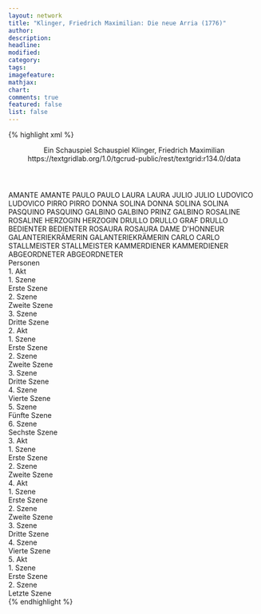 ```yaml
---
layout: network
title: "Klinger, Friedrich Maximilian: Die neue Arria (1776)"
author:
description:
headline:
modified:
category:
tags:
imagefeature:
mathjax:
chart:
comments: true
featured: false
list: false
---
```

{% highlight xml %}
<?xml-model href="https://raw.githubusercontent.com/DLiNa/project/master/rules/lina.rnc"?><?xml-model href="https://raw.githubusercontent.com/DLiNa/project/master/rules/lina.sch"?>
<play xmlns="http://lina.digital">
  <header>
    <title>Die neue Arria</title>
    <subtitle>Ein Schauspiel</subtitle>
    <genretitle>Schauspiel</genretitle>
    <author>Klinger, Friedrich Maximilian</author>
    <date type="print" when="1776"/>
    <date type="premiere"/>
    <date type="written" when="1775"/>
    <source>https://textgridlab.org/1.0/tgcrud-public/rest/textgrid:r134.0/data</source>
  </header>
  <personae>
    <character>
      <name>AMANTE</name>
      <alias xml:id="amante">
        <name>AMANTE</name>
      </alias>
    </character>
    <character>
      <name>PAULO</name>
      <alias xml:id="paulo">
        <name>PAULO</name>
      </alias>
    </character>
    <character>
      <name>LAURA</name>
      <alias xml:id="laura">
        <name>LAURA</name>
      </alias>
    </character>
    <character>
      <name>JULIO</name>
      <alias xml:id="julio">
        <name>JULIO</name>
      </alias>
    </character>
    <character>
      <name>LUDOVICO</name>
      <alias xml:id="ludovico">
        <name>LUDOVICO</name>
      </alias>
    </character>
    <character>
      <name>PIRRO</name>
      <alias xml:id="pirro">
        <name>PIRRO</name>
      </alias>
    </character>
    <character>
      <name>DONNA SOLINA</name>
      <alias xml:id="donna_solina">
        <name>DONNA SOLINA</name>
      </alias>
      <alias xml:id="solina">
        <name>SOLINA</name>
      </alias>
    </character>
    <character>
      <name>PASQUINO</name>
      <alias xml:id="pasquino">
        <name>PASQUINO</name>
      </alias>
    </character>
    <character>
      <name>GALBINO</name>
      <alias xml:id="galbino">
        <name>GALBINO</name>
      </alias>
      <alias xml:id="prinz_galbino">
        <name>PRINZ GALBINO</name>
      </alias>
    </character>
    <character>
      <name>ROSALINE</name>
      <alias xml:id="rosaline">
        <name>ROSALINE</name>
      </alias>
    </character>
    <character>
      <name>HERZOGIN</name>
      <alias xml:id="herzogin">
        <name>HERZOGIN</name>
      </alias>
    </character>
    <character>
      <name>DRULLO</name>
      <alias xml:id="drullo">
        <name>DRULLO</name>
      </alias>
      <alias xml:id="graf_drullo">
        <name>GRAF DRULLO</name>
      </alias>
    </character>
    <character>
      <name>BEDIENTER</name>
      <alias xml:id="bedienter">
        <name>BEDIENTER</name>
      </alias>
    </character>
    <character>
      <name>ROSAURA</name>
      <alias xml:id="rosaura">
        <name>ROSAURA</name>
      </alias>
      <alias xml:id="dame_dhonneur">
        <name>DAME D'HONNEUR</name>
      </alias>
    </character>
    <character>
      <name>GALANTERIEKRÄMERIN</name>
      <alias xml:id="galanteriekrämerin">
        <name>GALANTERIEKRÄMERIN</name>
      </alias>
    </character>
    <character>
      <name>CARLO</name>
      <alias xml:id="carlo">
        <name>CARLO</name>
      </alias>
    </character>
    <character>
      <name>STALLMEISTER</name>
      <alias xml:id="stallmeister">
        <name>STALLMEISTER</name>
      </alias>
    </character>
    <character>
      <name>KAMMERDIENER</name>
      <alias xml:id="kammerdiener">
        <name>KAMMERDIENER</name>
      </alias>
    </character>
    <character>
      <name>ABGEORDNETER</name>
      <alias xml:id="abgeordneter">
        <name>ABGEORDNETER</name>
      </alias>
    </character>
  </personae>
  <text>
    <div>
      <head>Personen</head>
    </div>
    <div>
      <head>1. Akt</head>
      <div>
        <head>1. Szene</head>
        <div>
          <head>Erste Szene</head>
          <sp who="#amante">
            <amount n="30" unit="speech_acts"/>
            <amount n="1222" unit="words"/>
            <amount n="17" unit="lines"/>
            <amount n="6600" unit="chars"/>
          </sp>
          <sp who="#paulo">
            <amount n="32" unit="speech_acts"/>
            <amount n="682" unit="words"/>
            <amount n="22" unit="lines"/>
            <amount n="3683" unit="chars"/>
          </sp>
          <sp who="#laura">
            <amount n="7" unit="speech_acts"/>
            <amount n="184" unit="words"/>
            <amount n="5" unit="lines"/>
            <amount n="972" unit="chars"/>
          </sp>
        </div>
      </div>
      <div>
        <head>2. Szene</head>
        <div>
          <head>Zweite Szene</head>
          <sp who="#julio">
            <amount n="49" unit="speech_acts"/>
            <amount n="1797" unit="words"/>
            <amount n="60" unit="lines"/>
            <amount n="9869" unit="chars"/>
          </sp>
          <sp who="#ludovico">
            <amount n="15" unit="speech_acts"/>
            <amount n="348" unit="words"/>
            <amount n="7" unit="lines"/>
            <amount n="1887" unit="chars"/>
          </sp>
          <sp who="#pirro">
            <amount n="1" unit="speech_acts"/>
            <amount n="8" unit="words"/>
            <amount n="1" unit="lines"/>
            <amount n="43" unit="chars"/>
          </sp>
          <sp who="#donna_solina">
            <amount n="1" unit="speech_acts"/>
            <amount n="9" unit="words"/>
            <amount n="1" unit="lines"/>
            <amount n="44" unit="chars"/>
          </sp>
          <sp who="#solina">
            <amount n="31" unit="speech_acts"/>
            <amount n="1466" unit="words"/>
            <amount n="12" unit="lines"/>
            <amount n="7837" unit="chars"/>
          </sp>
        </div>
      </div>
      <div>
        <head>3. Szene</head>
        <div>
          <head>Dritte Szene</head>
          <sp who="#julio">
            <amount n="23" unit="speech_acts"/>
            <amount n="322" unit="words"/>
            <amount n="20" unit="lines"/>
            <amount n="1721" unit="chars"/>
          </sp>
          <sp who="#amante">
            <amount n="4" unit="speech_acts"/>
            <amount n="289" unit="words"/>
            <amount n="18" unit="lines"/>
            <amount n="1556" unit="chars"/>
          </sp>
          <sp who="#laura">
            <amount n="19" unit="speech_acts"/>
            <amount n="488" unit="words"/>
            <amount n="11" unit="lines"/>
            <amount n="2648" unit="chars"/>
          </sp>
        </div>
      </div>
    </div>
    <div>
      <head>2. Akt</head>
      <div>
        <head>1. Szene</head>
        <div>
          <head>Erste Szene</head>
          <sp who="#amante">
            <amount n="1" unit="speech_acts"/>
            <amount n="87" unit="words"/>
            <amount n="525" unit="chars"/>
          </sp>
          <sp who="#paulo">
            <amount n="1" unit="speech_acts"/>
            <amount n="14" unit="words"/>
            <amount n="1" unit="lines"/>
            <amount n="77" unit="chars"/>
          </sp>
        </div>
      </div>
      <div>
        <head>2. Szene</head>
        <div>
          <head>Zweite Szene</head>
          <sp who="#julio">
            <amount n="13" unit="speech_acts"/>
            <amount n="432" unit="words"/>
            <amount n="7" unit="lines"/>
            <amount n="2285" unit="chars"/>
          </sp>
          <sp who="#solina">
            <amount n="11" unit="speech_acts"/>
            <amount n="332" unit="words"/>
            <amount n="5" unit="lines"/>
            <amount n="1794" unit="chars"/>
          </sp>
          <sp who="#pirro">
            <amount n="1" unit="speech_acts"/>
            <amount n="12" unit="words"/>
            <amount n="1" unit="lines"/>
            <amount n="60" unit="chars"/>
          </sp>
        </div>
      </div>
      <div>
        <head>3. Szene</head>
        <div>
          <head>Dritte Szene</head>
          <sp who="#pasquino">
            <amount n="21" unit="speech_acts"/>
            <amount n="334" unit="words"/>
            <amount n="14" unit="lines"/>
            <amount n="1817" unit="chars"/>
          </sp>
          <sp who="#galbino">
            <amount n="44" unit="speech_acts"/>
            <amount n="1437" unit="words"/>
            <amount n="24" unit="lines"/>
            <amount n="8097" unit="chars"/>
          </sp>
          <sp who="#ludovico">
            <amount n="24" unit="speech_acts"/>
            <amount n="332" unit="words"/>
            <amount n="21" unit="lines"/>
            <amount n="1795" unit="chars"/>
          </sp>
        </div>
      </div>
      <div>
        <head>4. Szene</head>
        <div>
          <head>Vierte Szene</head>
          <sp who="#rosaline">
            <amount n="16" unit="speech_acts"/>
            <amount n="203" unit="words"/>
            <amount n="12" unit="lines"/>
            <amount n="1087" unit="chars"/>
          </sp>
          <sp who="#herzogin">
            <amount n="22" unit="speech_acts"/>
            <amount n="1309" unit="words"/>
            <amount n="3" unit="lines"/>
            <amount n="7009" unit="chars"/>
          </sp>
          <sp who="#dame_dhonneur">
            <amount n="1" unit="speech_acts"/>
            <amount n="8" unit="words"/>
            <amount n="1" unit="lines"/>
            <amount n="47" unit="chars"/>
          </sp>
          <sp who="#solina">
            <amount n="5" unit="speech_acts"/>
            <amount n="107" unit="words"/>
            <amount n="2" unit="lines"/>
            <amount n="554" unit="chars"/>
          </sp>
        </div>
      </div>
      <div>
        <head>5. Szene</head>
        <div>
          <head>Fünfte Szene</head>
          <sp who="#ludovico">
            <amount n="7" unit="speech_acts"/>
            <amount n="31" unit="words"/>
            <amount n="7" unit="lines"/>
            <amount n="151" unit="chars"/>
          </sp>
          <sp who="#drullo">
            <amount n="23" unit="speech_acts"/>
            <amount n="733" unit="words"/>
            <amount n="15" unit="lines"/>
            <amount n="4134" unit="chars"/>
          </sp>
          <sp who="#galbino">
            <amount n="16" unit="speech_acts"/>
            <amount n="430" unit="words"/>
            <amount n="12" unit="lines"/>
            <amount n="2271" unit="chars"/>
          </sp>
        </div>
      </div>
      <div>
        <head>6. Szene</head>
        <div>
          <head>Sechste Szene</head>
          <sp who="#paulo">
            <amount n="1" unit="speech_acts"/>
            <amount n="8" unit="words"/>
            <amount n="1" unit="lines"/>
            <amount n="43" unit="chars"/>
          </sp>
        </div>
      </div>
    </div>
    <div>
      <head>3. Akt</head>
      <div>
        <head>1. Szene</head>
        <div>
          <head>Erste Szene</head>
          <sp who="#prinz_galbino">
            <amount n="1" unit="speech_acts"/>
            <amount n="52" unit="words"/>
            <amount n="287" unit="chars"/>
          </sp>
          <sp who="#bedienter">
            <amount n="1" unit="speech_acts"/>
            <amount n="9" unit="words"/>
            <amount n="1" unit="lines"/>
            <amount n="45" unit="chars"/>
          </sp>
          <sp who="#galbino">
            <amount n="21" unit="speech_acts"/>
            <amount n="1370" unit="words"/>
            <amount n="9" unit="lines"/>
            <amount n="7220" unit="chars"/>
          </sp>
          <sp who="#drullo #ludovico">
            <amount n="1" unit="speech_acts"/>
          </sp>
          <sp who="#drullo">
            <amount n="20" unit="speech_acts"/>
            <amount n="337" unit="words"/>
            <amount n="17" unit="lines"/>
            <amount n="1800" unit="chars"/>
          </sp>
          <sp who="#ludovico">
            <amount n="1" unit="speech_acts"/>
            <amount n="8" unit="words"/>
            <amount n="1" unit="lines"/>
            <amount n="42" unit="chars"/>
          </sp>
        </div>
      </div>
      <div>
        <head>2. Szene</head>
        <div>
          <head>Zweite Szene</head>
          <sp who="#julio">
            <amount n="36" unit="speech_acts"/>
            <amount n="938" unit="words"/>
            <amount n="23" unit="lines"/>
            <amount n="4860" unit="chars"/>
          </sp>
          <sp who="#pirro">
            <amount n="4" unit="speech_acts"/>
            <amount n="27" unit="words"/>
            <amount n="4" unit="lines"/>
            <amount n="145" unit="chars"/>
          </sp>
          <sp who="#amante">
            <amount n="4" unit="speech_acts"/>
          </sp>
          <sp who="#paulo">
            <amount n="17" unit="speech_acts"/>
            <amount n="369" unit="words"/>
            <amount n="11" unit="lines"/>
            <amount n="1919" unit="chars"/>
          </sp>
          <sp who="#solina">
            <amount n="14" unit="speech_acts"/>
            <amount n="459" unit="words"/>
            <amount n="8" unit="lines"/>
            <amount n="2512" unit="chars"/>
          </sp>
        </div>
      </div>
    </div>
    <div>
      <head>4. Akt</head>
      <div>
        <head>1. Szene</head>
        <div>
          <head>Erste Szene</head>
          <sp who="#solina">
            <amount n="53" unit="speech_acts"/>
            <amount n="1531" unit="words"/>
            <amount n="30" unit="lines"/>
            <amount n="8353" unit="chars"/>
          </sp>
          <sp who="#rosaura">
            <amount n="6" unit="speech_acts"/>
            <amount n="64" unit="words"/>
            <amount n="3" unit="lines"/>
            <amount n="357" unit="chars"/>
          </sp>
          <sp who="#pirro">
            <amount n="4" unit="speech_acts"/>
            <amount n="21" unit="words"/>
            <amount n="2" unit="lines"/>
            <amount n="100" unit="chars"/>
          </sp>
          <sp who="#graf_drullo">
            <amount n="1" unit="speech_acts"/>
            <amount n="18" unit="words"/>
            <amount n="101" unit="chars"/>
          </sp>
          <sp who="#drullo">
            <amount n="17" unit="speech_acts"/>
            <amount n="646" unit="words"/>
            <amount n="7" unit="lines"/>
            <amount n="3610" unit="chars"/>
          </sp>
          <sp who="#julio">
            <amount n="21" unit="speech_acts"/>
            <amount n="883" unit="words"/>
            <amount n="6" unit="lines"/>
            <amount n="4638" unit="chars"/>
          </sp>
          <sp who="#galanteriekrämerin">
            <amount n="4" unit="speech_acts"/>
            <amount n="18" unit="words"/>
            <amount n="3" unit="lines"/>
            <amount n="106" unit="chars"/>
          </sp>
        </div>
      </div>
      <div>
        <head>2. Szene</head>
        <div>
          <head>Zweite Szene</head>
          <sp who="#carlo">
            <amount n="12" unit="speech_acts"/>
            <amount n="172" unit="words"/>
            <amount n="9" unit="lines"/>
            <amount n="968" unit="chars"/>
          </sp>
          <sp who="#drullo">
            <amount n="19" unit="speech_acts"/>
            <amount n="415" unit="words"/>
            <amount n="12" unit="lines"/>
            <amount n="2239" unit="chars"/>
          </sp>
          <sp who="#galbino">
            <amount n="8" unit="speech_acts"/>
            <amount n="114" unit="words"/>
            <amount n="7" unit="lines"/>
            <amount n="599" unit="chars"/>
          </sp>
          <sp who="#ludovico">
            <amount n="5" unit="speech_acts"/>
            <amount n="166" unit="words"/>
            <amount n="2" unit="lines"/>
            <amount n="910" unit="chars"/>
          </sp>
        </div>
      </div>
      <div>
        <head>3. Szene</head>
        <div>
          <head>Dritte Szene</head>
          <sp who="#solina">
            <amount n="3" unit="speech_acts"/>
            <amount n="159" unit="words"/>
            <amount n="1" unit="lines"/>
            <amount n="884" unit="chars"/>
          </sp>
          <sp who="#herzogin">
            <amount n="2" unit="speech_acts"/>
            <amount n="29" unit="words"/>
            <amount n="2" unit="lines"/>
            <amount n="138" unit="chars"/>
          </sp>
        </div>
      </div>
      <div>
        <head>4. Szene</head>
        <div>
          <head>Vierte Szene</head>
          <sp who="#solina">
            <amount n="10" unit="speech_acts"/>
            <amount n="157" unit="words"/>
            <amount n="8" unit="lines"/>
            <amount n="826" unit="chars"/>
          </sp>
          <sp who="#galbino">
            <amount n="13" unit="speech_acts"/>
            <amount n="243" unit="words"/>
            <amount n="9" unit="lines"/>
            <amount n="1263" unit="chars"/>
          </sp>
          <sp who="#julio">
            <amount n="8" unit="speech_acts"/>
            <amount n="160" unit="words"/>
            <amount n="5" unit="lines"/>
            <amount n="859" unit="chars"/>
          </sp>
          <sp who="#ludovico">
            <amount n="2" unit="speech_acts"/>
            <amount n="4" unit="words"/>
            <amount n="2" unit="lines"/>
            <amount n="19" unit="chars"/>
          </sp>
          <sp who="#herzogin">
            <amount n="7" unit="speech_acts"/>
            <amount n="171" unit="words"/>
            <amount n="3" unit="lines"/>
            <amount n="947" unit="chars"/>
          </sp>
          <sp who="#drullo">
            <amount n="2" unit="speech_acts"/>
            <amount n="42" unit="words"/>
            <amount n="1" unit="lines"/>
            <amount n="222" unit="chars"/>
          </sp>
          <sp who="#carlo">
            <amount n="3" unit="speech_acts"/>
            <amount n="59" unit="words"/>
            <amount n="2" unit="lines"/>
            <amount n="335" unit="chars"/>
          </sp>
        </div>
      </div>
    </div>
    <div>
      <head>5. Akt</head>
      <div>
        <head>1. Szene</head>
        <div>
          <head>Erste Szene</head>
          <sp who="#galbino">
            <amount n="13" unit="speech_acts"/>
            <amount n="608" unit="words"/>
            <amount n="5" unit="lines"/>
            <amount n="3149" unit="chars"/>
          </sp>
          <sp who="#drullo">
            <amount n="10" unit="speech_acts"/>
            <amount n="402" unit="words"/>
            <amount n="5" unit="lines"/>
            <amount n="2217" unit="chars"/>
          </sp>
          <sp who="#stallmeister">
            <amount n="2" unit="speech_acts"/>
            <amount n="6" unit="words"/>
            <amount n="1" unit="lines"/>
            <amount n="35" unit="chars"/>
          </sp>
          <sp who="#kammerdiener">
            <amount n="1" unit="speech_acts"/>
            <amount n="24" unit="words"/>
            <amount n="136" unit="chars"/>
          </sp>
        </div>
      </div>
      <div>
        <head>2. Szene</head>
        <div>
          <head>Letzte Szene</head>
          <sp who="#julio">
            <amount n="32" unit="speech_acts"/>
            <amount n="902" unit="words"/>
            <amount n="16" unit="lines"/>
            <amount n="4992" unit="chars"/>
          </sp>
          <sp who="#solina">
            <amount n="32" unit="speech_acts"/>
            <amount n="668" unit="words"/>
            <amount n="19" unit="lines"/>
            <amount n="3655" unit="chars"/>
          </sp>
          <sp who="#abgeordneter">
            <amount n="2" unit="speech_acts"/>
            <amount n="15" unit="words"/>
            <amount n="2" unit="lines"/>
            <amount n="81" unit="chars"/>
          </sp>
        </div>
      </div>
    </div>
  </text>
</play>
{% endhighlight %}